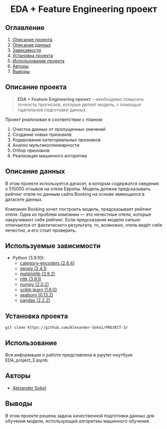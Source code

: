 

# <center> EDA + Feature Engineering проект </center>
## Оглавление
1. [Описание проекта](#Описание-проекта)
2. [Описание данных](#Описание-данных)
3. [Зависимости](#Зависимости)
4. [Установка проекта](#Установка-проекта)
5. [Использование проекта](#Использование-проекта)
6. [Авторы](#Авторы)
7. [Выводы](Использование-проекта)

## Описание проекта

> **EDA + Feature Engineering проект** – необходимо повысить точность прогнозов, которые делает модель, с помощью тщательной подготовки данных.

Проект реализован в соответствии с планом:
1. Очистка данных от пропущенных значений
2. Создание новых признаков
3. Кодирование категориальных признаков
4. Анализ мультиколлинеарности
5. Отбор признаков
6. Реализация машинного алгоритма


## Описание данных
В этом проекте используется датасет, в котором содержатся сведения о 515000 отзывов на отели Европы. 
Модель должна предсказывать рейтинг отеля по данным сайта Booking на основе имеющихся в датасете данных.

Компания Booking хочет построить модель, предсказывает рейтинг отеля. Одна из проблем компании — это нечестные отели, которые накручивают себе рейтинг. Если предсказания модели сильно отличаются от фактического результата, то, возможно, отель ведёт себя нечестно, и его стоит проверить.


## Используемые зависимости
* Python (3.9.10):
    * [category-encoders (2.6.4)](https://contrib.scikit-learn.org/category_encoders/)
    * [geopy (2.4.1)](https://numpy.org)   
    * [matplotlib (3.9.2)](https://matplotlib.org)
    * [nltk (3.9.1)](https://www.nltk.org/)
    * [numpy (2.0.2)](https://numpy.org)
    * [scikit-learn (1.6.0)](https://scikit-learn.org/)
    * [seaborn (0.13.2)](https://seaborn.pydata.org/)
    * [pandas (2.2.2)](https://pandas.pydata.org)


## Установка проекта

```
git clone https://github.com/Alexander-Soko1/PROJECT-3/
```

## Использование
Вся информация о работе представлена в jupyter-ноутбуке EDA_project_3.ipynb.

## Авторы

* [Alexander Sokol](https://github.com/Alexander-Soko1/)

## Выводы

В этом проекте решена задача качественной подготовки данных для обучения модели, использующей алгоритмы машинного обучения.